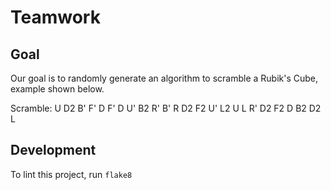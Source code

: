 # Teamwork

## Goal
Our goal is to randomly generate an algorithm to scramble a Rubik's Cube, example shown below.

Scramble:  U  D2  B'  F'  D  F'  D  U'  B2  R'  B'  R  D2  F2  U'  L2  U  L  R'  D2  F2  D  B2  D2  L

## Development
To lint this project, run `flake8`
